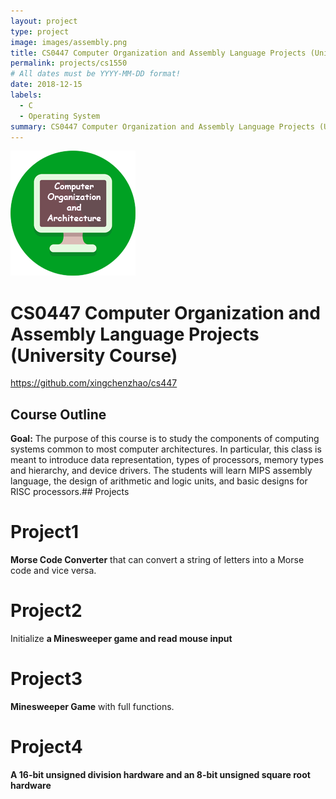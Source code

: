 ```yaml
---
layout: project
type: project
image: images/assembly.png
title: CS0447 Computer Organization and Assembly Language Projects (University Course)
permalink: projects/cs1550
# All dates must be YYYY-MM-DD format!
date: 2018-12-15
labels:
  - C
  - Operating System
summary: CS0447 Computer Organization and Assembly Language Projects (University Course)
---
```

<div class="ui small rounded images">
  <img class="ui image" src="../images/assembly.png">
</div>

# CS0447 Computer Organization and Assembly Language Projects (University Course)

https://github.com/xingchenzhao/cs447

## Course Outline

**Goal:**
The purpose of this course is to study the components of computing systems common to most computer architectures. In particular, this class is meant to introduce data representation, types of processors, memory types and hierarchy, and device drivers. The students will learn MIPS assembly language, the design of arithmetic and logic units, and basic designs for RISC processors.## Projects

# Project1
**Morse Code Converter** that can convert a string of letters into a Morse code and vice versa.
# Project2
Initialize **a Minesweeper game and read mouse input**
# Project3
**Minesweeper Game** with full functions.
# Project4
**A 16-bit unsigned division hardware and an 8-bit unsigned square root hardware**
